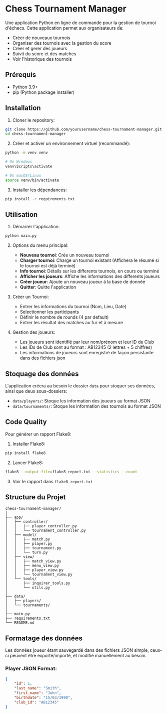 # Chess Tournament Manager

Une application Python en ligne de commande pour la gestion de tournoi d'échecs. Cette application permet aux organisateurs de:
- Créer de nouveaux tournois
- Organiser des tournois avec la gestion du score
- Créer et gerer des joueurs
- Suivit du score et des matches
- Voir l'historique des tournois


## Prérequis

- Python 3.9+
- pip (Python package installer)

## Installation

1. Cloner le repository:
```bash
git clone https://github.com/yourusername/chess-tournament-manager.git
cd chess-tournament-manager
```

2. Créer et activer un environnement virtuel (recommandé):
```bash
python -m venv venv

# On Windows
venv\Scripts\activate

# On macOS/Linux
source venv/bin/activate
```

3. Installer les dépendances:
```bash
pip install -r requirements.txt
```

## Utilisation

1. Démarrer l'application:
```bash
python main.py
```

2. Options du menu principal:
   - **Nouveau tournoi**: Crée un nouveau tournoi
   - **Charger tournoi**: Charge un tournoi existant (Affichera le résumé si le tournoi est déjà terminé)
   - **Info tournoi**: Détails sur les differents tournois, en cours ou terminé
   - **Afficher les joueurs**: Affiche les informations des differents joueurs
   - **Créer joueur**: Ajoute un nouveau joueur à la base de donnée
   - **Quitter**: Quitte l'application

3. Créer un Tournoi:
   - Entrer les informations du tournoi (Nom, Lieu, Date)
   - Selectionner les participants
   - Définir le nombre de rounds (4 par default)
   - Entrer les résultat des matches au fur et à mesure

4. Gestion des joueurs:
   - Les joueurs sont identifié par leur nom/prénom et leur ID de Club
   - Les IDs de Club sont au format : AB12345 (2 lettres + 5 chiffres)
   - Les informations de joueurs sont enregistré de façon persistante dans des fichiers json

## Stoquage des données

L'application créera au besoin le dossier `data` pour stoquer ses données, ainsi que deux sous-dossiers:
- `data/players/`: Stoque les information des joueurs au format JSON
- `data/tournaments/`: Stoque les information des tournois au format JSON

## Code Quality

Pour générer un rapport Flake8:

1. Installer Flake8:
```bash
pip install flake8
```

2. Lancer Flake8:
```bash
flake8 --output-file=flake8_report.txt --statistics --count
```

3. Voir le rapport dans `flake8_report.txt`

## Structure du Projet

```
chess-tournament-manager/
│
├── app/
│   ├── controller/
│   │   ├── player_controller.py
│   │   └── tournament_controller.py
│   ├── model/
│   │   ├── match.py
│   │   ├── player.py
│   │   ├── tournament.py
│   │   └── turn.py
│   ├── view/
│   │   ├── match_view.py
│   │   ├── menu_view.py
│   │   ├── player_view.py
│   │   └── tournament_view.py
│   └── tools/
│       ├── inquirer_tools.py
│       └── utils.py
│
├── data/
│   ├── players/
│   └── tournaments/
│
├── main.py
├── requirements.txt
└── README.md
```

## Formatage des données
Les données joueur étant sauvegardé dans des fichiers JSON simple, ceux-ci peuvent être exporté/importé, et modifié manuellement au besoin.

### Player JSON Format:
```json
{
    "id": 1,
    "last_name": "Smith",
    "first_name": "John",
    "birthdate": "15/03/1990",
    "club_id": "AB12345"
}
```

